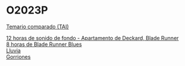 # O2023P

[Temario comparado (TAI)](tai_temariovs.md)



[12 horas de sonido de fondo - Apartamento de Deckard, Blade Runner](https://www.youtube.com/watch?v=O7FhEpif1cA)<br/>
[8 horas de Blade Runner Blues](https://www.youtube.com/watch?v=ypJHCm0Omao)<br/>
[Lluvia](https://www.youtube.com/watch?v=SMLnIQTGTp0)<br/>
[Gorriones](https://www.youtube.com/watch?v=MFgnra9Hjmw)
